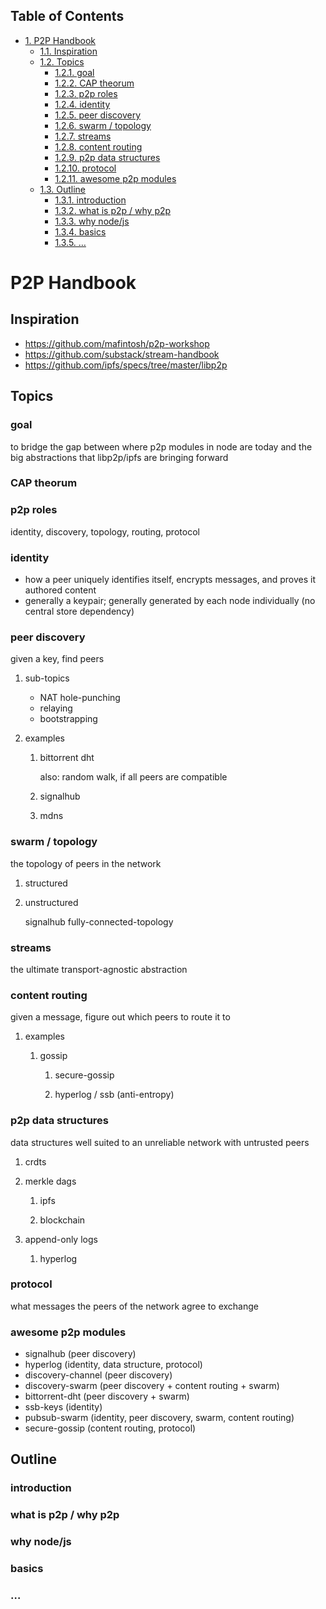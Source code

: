 <div id="table-of-contents">
<h2>Table of Contents</h2>
<div id="text-table-of-contents">
<ul>
<li><a href="#sec-1">1. P2P Handbook</a>
<ul>
<li><a href="#sec-1-1">1.1. Inspiration</a></li>
<li><a href="#sec-1-2">1.2. Topics</a>
<ul>
<li><a href="#sec-1-2-1">1.2.1. goal</a></li>
<li><a href="#sec-1-2-2">1.2.2. CAP theorum</a></li>
<li><a href="#sec-1-2-3">1.2.3. p2p roles</a></li>
<li><a href="#sec-1-2-4">1.2.4. identity</a></li>
<li><a href="#sec-1-2-5">1.2.5. peer discovery</a></li>
<li><a href="#sec-1-2-6">1.2.6. swarm / topology</a></li>
<li><a href="#sec-1-2-7">1.2.7. streams</a></li>
<li><a href="#sec-1-2-8">1.2.8. content routing</a></li>
<li><a href="#sec-1-2-9">1.2.9. p2p data structures</a></li>
<li><a href="#sec-1-2-10">1.2.10. protocol</a></li>
<li><a href="#sec-1-2-11">1.2.11. awesome p2p modules</a></li>
</ul>
</li>
<li><a href="#sec-1-3">1.3. Outline</a>
<ul>
<li><a href="#sec-1-3-1">1.3.1. introduction</a></li>
<li><a href="#sec-1-3-2">1.3.2. what is p2p / why p2p</a></li>
<li><a href="#sec-1-3-3">1.3.3. why node/js</a></li>
<li><a href="#sec-1-3-4">1.3.4. basics</a></li>
<li><a href="#sec-1-3-5">1.3.5. &#x2026;</a></li>
</ul>
</li>
</ul>
</li>
</ul>
</div>
</div>

# P2P Handbook<a id="sec-1" name="sec-1"></a>

## Inspiration<a id="sec-1-1" name="sec-1-1"></a>

-   <https://github.com/mafintosh/p2p-workshop>
-   <https://github.com/substack/stream-handbook>
-   <https://github.com/ipfs/specs/tree/master/libp2p>

## Topics<a id="sec-1-2" name="sec-1-2"></a>

### goal<a id="sec-1-2-1" name="sec-1-2-1"></a>

to bridge the gap between where p2p modules in node are today and the big abstractions that libp2p/ipfs are bringing forward

### CAP theorum<a id="sec-1-2-2" name="sec-1-2-2"></a>

### p2p roles<a id="sec-1-2-3" name="sec-1-2-3"></a>

identity, discovery, topology, routing, protocol

### identity<a id="sec-1-2-4" name="sec-1-2-4"></a>

-   how a peer uniquely identifies itself, encrypts messages, and proves it authored content
-   generally a keypair; generally generated by each node individually (no central store dependency)

### peer discovery<a id="sec-1-2-5" name="sec-1-2-5"></a>

given a key, find peers

1.  sub-topics

    -   NAT hole-punching
    -   relaying
    -   bootstrapping

2.  examples

    1.  bittorrent dht
    
        also: random walk, if all peers are compatible
    
    2.  signalhub
    
    3.  mdns

### swarm / topology<a id="sec-1-2-6" name="sec-1-2-6"></a>

the topology of peers in the network

1.  structured

2.  unstructured

    signalhub
    fully-connected-topology

### streams<a id="sec-1-2-7" name="sec-1-2-7"></a>

the ultimate transport-agnostic abstraction

### content routing<a id="sec-1-2-8" name="sec-1-2-8"></a>

given a message, figure out which peers to route it to

1.  examples

    1.  gossip
    
        1.  secure-gossip
        
        2.  hyperlog / ssb (anti-entropy)

### p2p data structures<a id="sec-1-2-9" name="sec-1-2-9"></a>

data structures well suited to an unreliable network with untrusted peers

1.  crdts

2.  merkle dags

    1.  ipfs
    
    2.  blockchain

3.  append-only logs

    1.  hyperlog

### protocol<a id="sec-1-2-10" name="sec-1-2-10"></a>

what messages the peers of the network agree to exchange

### awesome p2p modules<a id="sec-1-2-11" name="sec-1-2-11"></a>

-   signalhub (peer discovery)
-   hyperlog (identity, data structure, protocol)
-   discovery-channel (peer discovery)
-   discovery-swarm (peer discovery + content routing + swarm)
-   bittorrent-dht (peer discovery + swarm)
-   ssb-keys (identity)
-   pubsub-swarm (identity, peer discovery, swarm, content routing)
-   secure-gossip (content routing, protocol)

## Outline<a id="sec-1-3" name="sec-1-3"></a>

### introduction<a id="sec-1-3-1" name="sec-1-3-1"></a>

### what is p2p / why p2p<a id="sec-1-3-2" name="sec-1-3-2"></a>

### why node/js<a id="sec-1-3-3" name="sec-1-3-3"></a>

### basics<a id="sec-1-3-4" name="sec-1-3-4"></a>

### &#x2026;<a id="sec-1-3-5" name="sec-1-3-5"></a>
